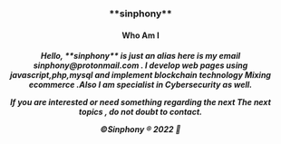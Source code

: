 
<center><h3>**sinphony** </h3></center>
<center><h4>Who Am I</h4><h5>
Hello, **sinphony** is just an alias here is my email sinphony@protonmail.com .
I develop web pages using javascript,php,mysql and implement blockchain technology
Mixing ecommerce .Also I am specialist in Cybersecurity as well.
 
If you are interested or need something regarding the next
The next topics , do not doubt to contact.

©️Sinphony ®️ 2022 🐺</h5></center>
